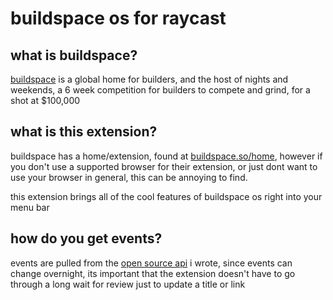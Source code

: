 # buildspace os for raycast

## what is buildspace?

[buildspace](https://buildspace.so) is a global home for builders, and the host of nights and weekends, a 6 week competition for builders to compete and grind, for a shot at $100,000

## what is this extension?

buildspace has a home/extension, found at [buildspace.so/home](https://buildspace.so/home), however if you don't use a supported browser for their extension, or just dont want to use your browser in general, this can be annoying to find.

this extension brings all of the cool features of buildspace os right into your menu bar

## how do you get events?

events are pulled from the [open source api](https://github.com/TheLDB/https://github.com/TheLDB/buildspace-os-raycast-api) i wrote, since events can change overnight, its important that the extension doesn't have to go through a long wait for review just to update a title or link
